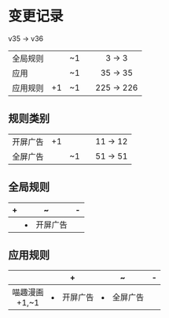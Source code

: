 # 变更记录

v35 -> v36

||||||
|-|:-:|:-:|:-:|:-:|
|全局规则||~1||3 -> 3|
|应用||~1||35 -> 35|
|应用规则|+1|~1||225 -> 226|

## 规则类别

||||||
|-|:-:|:-:|:-:|:-:|
|开屏广告|+1|||11 -> 12|
|全屏广告||~1||51 -> 51|

## 全局规则

|+|~|-|
|-|-|-|
||<li>开屏广告||

## 应用规则

||+|~|-|
|:-:|-|-|-|
|喵趣漫画<br>+1,~1|<li>开屏广告|<li>全屏广告||
